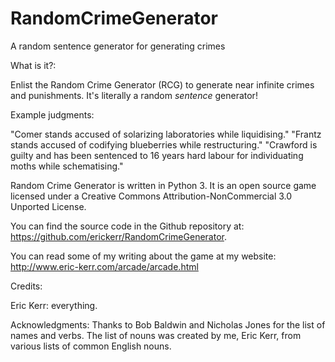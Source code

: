 # RandomCrimeGenerator
A random sentence generator for generating crimes

What is it?:

Enlist the Random Crime Generator (RCG) to generate near infinite crimes and punishments. It's literally a random *sentence* generator!

Example judgments:

"Comer stands accused of solarizing laboratories while liquidising."
"Frantz stands accused of codifying blueberries while restructuring."
"Crawford is guilty and has been sentenced to 16 years hard labour for individuating moths while schematising."

Random Crime Generator is written in Python 3. It is an open source game licensed under a Creative Commons Attribution-NonCommercial 3.0 Unported License.

You can find the source code in the Github repository at: https://github.com/erickerr/RandomCrimeGenerator.

You can read some of my writing about the game at my website: http://www.eric-kerr.com/arcade/arcade.html

Credits:

Eric Kerr: everything.

Acknowledgments: Thanks to Bob Baldwin and Nicholas Jones for the list of names and verbs. The list of nouns was created by me, Eric Kerr, from various lists of common English nouns.
